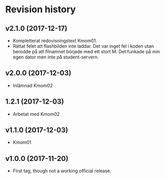 Revision history
=======================================

v2.1.0 (2017-12-17)
---------------------------------------

* Kompletterat redovisningstext Kmom01.
* Rättat felet att flashbilden inte laddar. Det var inget fel i koden utan berodde på att filnamnet började med ett stort M. Det funkade på min egen dator men inte på student-servern.

v2.0.0 (2017-12-03)
---------------------------------------
* Inlämnad Kmom02


1.2.1 (2017-12-03)
---------------------------------------
* Arbetat med Kmom02


v1.1.0 (2017-12-03)
---------------------------------------
* Kmom01

v1.0.0 (2017-11-20)
---------------------------------------

* First tag, though not a working official release.
